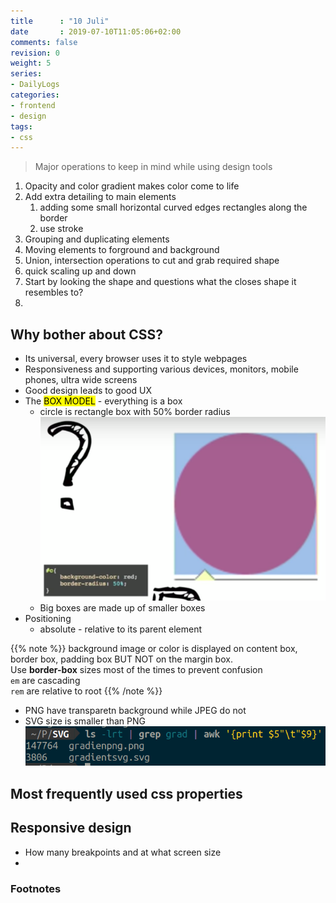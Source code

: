 ```yaml
---
title      : "10 Juli"
date       : 2019-07-10T11:05:06+02:00
comments: false
revision: 0
weight: 5
series:
- DailyLogs
categories:
- frontend
- design
tags:
- css
---
```


> Major operations to keep in mind while using design tools

1. Opacity and color gradient makes color come to life
2. Add extra detailing to main elements
   1. adding some small horizontal curved edges rectangles along the border
   2. use stroke
3. Grouping and duplicating elements
4. Moving elements to forground and background
5. Union, intersection operations to cut and grab required shape
6. quick scaling up and down
7. Start by looking the shape and questions what the closes shape it resembles to?
8. 

## Why bother about CSS?

* Its universal, every browser uses it to style webpages
* Responsiveness and supporting various devices, monitors, mobile phones, ultra wide screens
* Good design leads to good UX
* The <mark>BOX MODEL</mark> - everything is a box  
  * circle is rectangle box with 50% border radius![](circle-is-a-box.png)
  * Big boxes are made up of smaller boxes
* Positioning
  * absolute - relative to its parent element

{{% note %}}
    background image or color is displayed on content box, border box, padding box
    BUT NOT on the margin box.<br>
    Use **border-box** sizes most of the times to prevent confusion<br>
    `em` are cascading<br>
    `rem` are relative to root
{{% /note %}}

* PNG have transparetn background while JPEG do not
* SVG size is smaller than PNG ![](svg-are-smaller-than-png.png)

## Most frequently used css properties

## Responsive design

* How many breakpoints and at what screen size
* 


### Footnotes

[^1]: [9 Important CSS Properties You Must Know](https://zellwk.com/blog/9-important-css-properties-you-must-know/)
[^2]: [yt, How to Design and Code a Responsive Illustration Style Website](https://www.youtube.com/watch?v=N2aqMIECY1Y)
[^3]: [yt, responsive designing](https://youtu.be/zszO7RioLb0)
